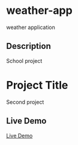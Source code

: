 # weather-app

weather application

## Description

School project

# Project Title

Second project

## Live Demo

[Live Demo](https://misriblue1.netlify.app)
